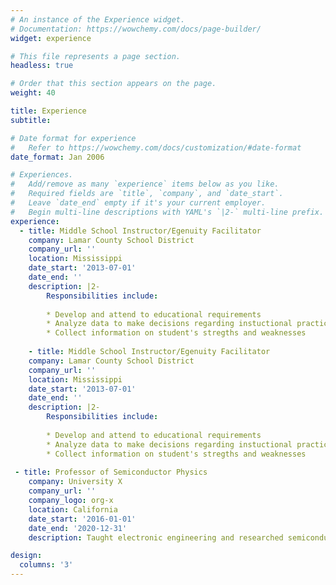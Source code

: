 ```yaml
---
# An instance of the Experience widget.
# Documentation: https://wowchemy.com/docs/page-builder/
widget: experience

# This file represents a page section.
headless: true

# Order that this section appears on the page.
weight: 40

title: Experience
subtitle:

# Date format for experience
#   Refer to https://wowchemy.com/docs/customization/#date-format
date_format: Jan 2006

# Experiences.
#   Add/remove as many `experience` items below as you like.
#   Required fields are `title`, `company`, and `date_start`.
#   Leave `date_end` empty if it's your current employer.
#   Begin multi-line descriptions with YAML's `|2-` multi-line prefix.
experience:
  - title: Middle School Instructor/Egenuity Facilitator
    company: Lamar County School District
    company_url: ''
    location: Mississippi
    date_start: '2013-07-01'
    date_end: ''
    description: |2-
        Responsibilities include:
        
        * Develop and attend to educational requirements
        * Analyze data to make decisions regarding instuctional practice
        * Collect information on student's stregths and weaknesses
        
    - title: Middle School Instructor/Egenuity Facilitator
    company: Lamar County School District
    company_url: ''
    location: Mississippi
    date_start: '2013-07-01'
    date_end: ''
    description: |2-
        Responsibilities include:
        
        * Develop and attend to educational requirements
        * Analyze data to make decisions regarding instuctional practice
        * Collect information on student's stregths and weaknesses
 
 - title: Professor of Semiconductor Physics
    company: University X
    company_url: ''
    company_logo: org-x
    location: California
    date_start: '2016-01-01'
    date_end: '2020-12-31'
    description: Taught electronic engineering and researched semiconductor physics.

design:
  columns: '3'
---
```



